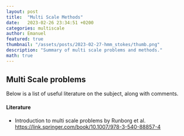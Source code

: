 ```yaml
---
layout: post
title:  "Multi Scale Methods"
date:   2023-02-26 23:34:51 +0200
categories: multiscale
author: Emanuel
featured: true
thumbnail: "/assets/posts/2023-02-27-hmm_stokes/thumb.png"
description: "Summary of multi scale problems and methods."
math: true
---
```



## Multi Scale problems


Below is a list of useful literature on the subject, along with comments.

#### Literature
   * Introduction to multi scale problems by Runborg et al.
        https://link.springer.com/book/10.1007/978-3-540-88857-4

    
